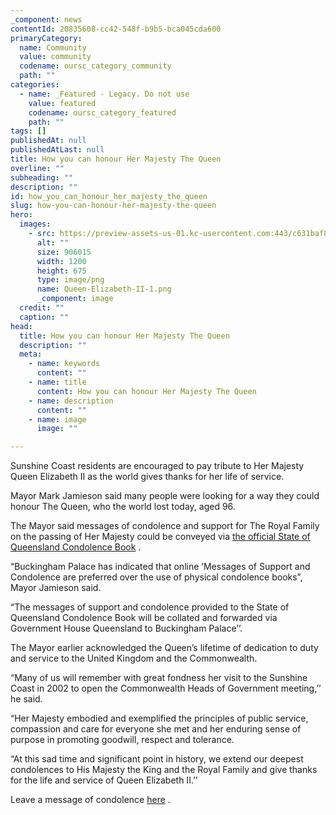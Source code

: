 ```yaml
---
_component: news
contentId: 20835608-cc42-548f-b9b5-bca045cda600
primaryCategory:
  name: Community
  value: community
  codename: oursc_category_community
  path: ""
categories:
  - name: _Featured - Legacy. Do not use
    value: featured
    codename: oursc_category_featured
    path: ""
tags: []
publishedAt: null
publishedAtLast: null
title: How you can honour Her Majesty The Queen
overline: ""
subheading: ""
description: ""
id: how_you_can_honour_her_majesty_the_queen
slug: how-you-can-honour-her-majesty-the-queen
hero:
  images:
    - src: https://preview-assets-us-01.kc-usercontent.com:443/c631baf8-1b46-001f-580c-d0001b68b4a8/92a012dc-6e17-40a3-b3bb-22990c57af20/Queen-Elizabeth-II-1.png
      alt: ""
      size: 906015
      width: 1200
      height: 675
      type: image/png
      name: Queen-Elizabeth-II-1.png
      _component: image
  credit: ""
  caption: ""
head:
  title: How you can honour Her Majesty The Queen
  description: ""
  meta:
    - name: keywords
      content: ""
    - name: title
      content: How you can honour Her Majesty The Queen
    - name: description
      content: ""
    - name: image
      image: ""

---
```

Sunshine Coast residents are encouraged to pay tribute to Her Majesty Queen Elizabeth II as the world gives thanks for her life of service.

Mayor Mark Jamieson said many people were looking for a way they could honour The Queen, who the world lost today, aged 96.

The Mayor said messages of condolence and support for The Royal Family on the passing of Her Majesty could be conveyed via [the official State of Queensland Condolence Book](https://www.qld.gov.au/about/events-awards-honours/messages-of-condolence/hermajesty)
.

“Buckingham Palace has indicated that online ‘Messages of Support and Condolence are preferred over the use of physical condolence books”, Mayor Jamieson said.

“The messages of support and condolence provided to the State of Queensland Condolence Book will be collated and forwarded via Government House Queensland to Buckingham Palace’’. 

The Mayor earlier acknowledged the Queen’s lifetime of dedication to duty and service to the United Kingdom and the Commonwealth.

“Many of us will remember with great fondness her visit to the Sunshine Coast in 2002 to open the Commonwealth Heads of Government meeting,’’ he said.

“Her Majesty embodied and exemplified the principles of public service, compassion and care for everyone she met and her enduring sense of purpose in promoting goodwill, respect and tolerance.

“At this sad time and significant point in history, we extend our deepest condolences to His Majesty the King and the Royal Family and give thanks for the life and service of Queen Elizabeth II.’’

Leave a message of condolence [here](https://www.qld.gov.au/about/events-awards-honours/messages-of-condolence/hermajesty)
.
